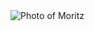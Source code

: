 <div class="home-page-picture">
<picture>
    <source srcset="{{ site.baseurl }}/assets/images/moritz-home-page.jxl" type="image/jxl">
    <source srcset="{{ site.baseurl }}/assets/images/moritz-home-page.jpg" type="image/jpeg">
    <img alt="Photo of Moritz" class="picture" src="{{ site.baseurl }}/assets/images/moritz-home-page.jpg">
</picture>
</div>
